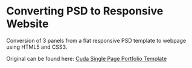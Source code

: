 <h1>Converting PSD to Responsive Website</h1>

<p>Conversion of 3 panels from a flat responsive PSD template to webpage using HTML5 and CSS3.</p>
<p>Original can be found here: <a href="http://w3layouts.com/wp-content/uploads/2014/03/cuda-single-page-portfolio-template">Cuda Single Page Portfolio Template</a></p>
